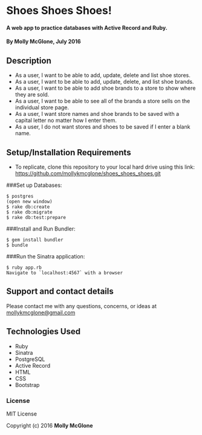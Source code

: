 # Shoes Shoes Shoes!

#### A web app to practice databases with Active Record and Ruby.

#### By Molly McGlone, July 2016

## Description

* As a user, I want to be able to add, update, delete and list shoe stores.
* As a user, I want to be able to add, update, delete, and list shoe brands.
* As a user, I want to be able to add shoe brands to a store to show where they are sold.
* As a user, I want to be able to see all of the brands a store sells on the individual store page.
* As a user, I want store names and shoe brands to be saved with a capital letter no matter how I enter them.
* As a user, I do not want stores and shoes to be saved if I enter a blank name.

## Setup/Installation Requirements

* To replicate, clone this repository to your local hard drive using this link: https://github.com/mollykmcglone/shoes_shoes_shoes.git

###Set up Databases:
```
$ postgres
(open new window)
$ rake db:create
$ rake db:migrate
$ rake db:test:prepare
```
###Install and Run Bundler:
```
$ gem install bundler
$ bundle
```
###Run the Sinatra application:
```
$ ruby app.rb
Navigate to `localhost:4567` with a browser
```
## Support and contact details

Please contact me with any questions, concerns, or ideas at mollykmcglone@gmail.com

## Technologies Used

* Ruby
* Sinatra
* PostgreSQL
* Active Record
* HTML
* CSS
* Bootstrap

### License

MIT License

Copyright (c) 2016  **Molly McGlone**
